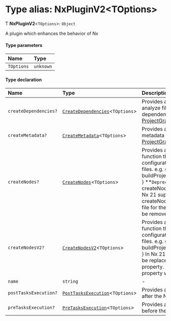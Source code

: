 # Type alias: NxPluginV2\<TOptions\>

Ƭ **NxPluginV2**\<`TOptions`\>: `Object`

A plugin which enhances the behavior of Nx

#### Type parameters

| Name       | Type      |
| :--------- | :-------- |
| `TOptions` | `unknown` |

#### Type declaration

| Name                  | Type                                                                            | Description                                                                                                                                                                                                                                                                                     |
| :-------------------- | :------------------------------------------------------------------------------ | :---------------------------------------------------------------------------------------------------------------------------------------------------------------------------------------------------------------------------------------------------------------------------------------------- |
| `createDependencies?` | [`CreateDependencies`](../../devkit/documents/CreateDependencies)\<`TOptions`\> | Provides a function to analyze files to create dependencies for the [ProjectGraph](../../devkit/documents/ProjectGraph)                                                                                                                                                                         |
| `createMetadata?`     | [`CreateMetadata`](../../devkit/documents/CreateMetadata)\<`TOptions`\>         | Provides a function to create metadata for the [ProjectGraph](../../devkit/documents/ProjectGraph)                                                                                                                                                                                              |
| `createNodes?`        | [`CreateNodes`](../../devkit/documents/CreateNodes)\<`TOptions`\>               | Provides a file pattern and function that retrieves configuration info from those files. e.g. { '**/\*.csproj': buildProjectsFromCsProjFile } **`Deprecated`\*\* Use createNodesV2 instead. In Nx 21 support for calling createNodes with a single file for the first argument will be removed. |
| `createNodesV2?`      | [`CreateNodesV2`](../../devkit/documents/CreateNodesV2)\<`TOptions`\>           | Provides a file pattern and function that retrieves configuration info from those files. e.g. { '\*_/_.csproj': buildProjectsFromCsProjFiles } In Nx 21 createNodes will be replaced with this property. In Nx 22, this property will be removed.                                               |
| `name`                | `string`                                                                        | -                                                                                                                                                                                                                                                                                               |
| `postTasksExecution?` | [`PostTasksExecution`](../../devkit/documents/PostTasksExecution)\<`TOptions`\> | Provides a function to run after the Nx runs tasks                                                                                                                                                                                                                                              |
| `preTasksExecution?`  | [`PreTasksExecution`](../../devkit/documents/PreTasksExecution)\<`TOptions`\>   | Provides a function to run before the Nx runs tasks                                                                                                                                                                                                                                             |
